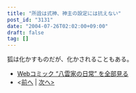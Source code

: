 ```yaml
---
title: "所詮は式神、神主の設定には抗えない"
post_id: "3131"
date: "2004-07-26T02:02:00+09:00"
draft: false
tag: []
---
```


狐は化かすものだが、化かされることもある。

* [Webコミック “八雲家の日常” を全部見る](/tag/yakumo-family?order=ASC)
* <[前へ](/3129) | [次へ>](/3132)
